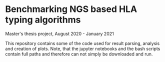 # Benchmarking NGS based HLA typing algorithms
Master's thesis project, August 2020 - January 2021

This repository contains some of the code used for result parsing, analysis and creation of plots. 
Note, that the jupyter notebooks and the bash scripts contain full paths and therefore can not simply be downloaded and run.
